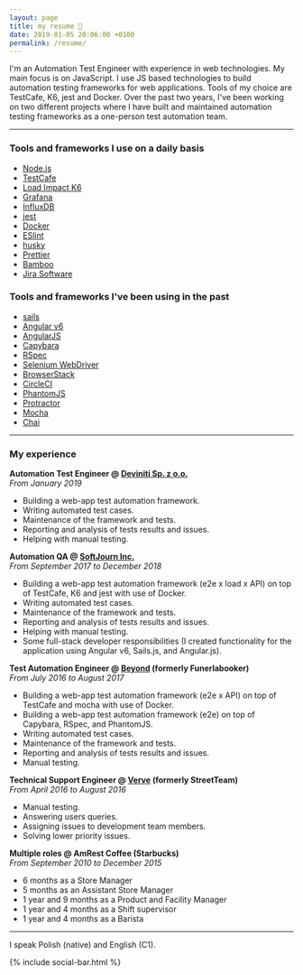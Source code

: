 ```yaml
---
layout: page
title: my resume 📃
date: 2019-01-05 20:06:00 +0100
permalink: /resume/
---
```


I'm an Automation Test Engineer with experience in web technologies. My main focus is on JavaScript. I use JS based technologies to build automation testing frameworks for web applications. Tools of my choice are TestCafe, K6, jest and Docker. Over the past two years, I've been working on two different projects where I have built and maintained automation testing frameworks as a one-person test automation team.

---

### Tools and frameworks I use on a daily basis
- [Node.js](https://github.com/nodejs/node)
- [TestCafe](https://github.com/DevExpress/testcafe)
- [Load Impact K6](https://github.com/loadimpact/k6)
- [Grafana](https://github.com/grafana/grafana)
- [InfluxDB](https://github.com/influxdata/influxdb)
- [jest](https://github.com/facebook/jest)
- [Docker](https://www.docker.com/products/docker-engine)
- [ESlint](https://github.com/eslint/eslint)
- [husky](https://github.com/typicode/husky)
- [Prettier](https://github.com/prettier/prettier)
- [Bamboo](https://www.atlassian.com/software/bamboo)
- [Jira Software](https://www.atlassian.com/software/jira)

### Tools and frameworks I've been using in the past
- [sails](https://github.com/balderdashy/sails)
- [Angular v6](https://github.com/angular/angular)
- [AngularJS](https://github.com/angular/angular.js)
- [Capybara](https://github.com/teamcapybara/capybara)
- [RSpec](https://github.com/rspec/rspec)
- [Selenium WebDriver](https://www.seleniumhq.org/projects/webdriver/)
- [BrowserStack](https://www.browserstack.com)
- [CircleCI](https://circleci.com)
- [PhantomJS](https://github.com/ariya/phantomjs)
- [Protractor](https://github.com/angular/protractor)
- [Mocha](https://github.com/mochajs/mocha)
- [Chai](https://github.com/chaijs/chai)

---

### My experience
**Automation Test Engineer @ [Deviniti Sp. z o.o.](https://deviniti.com)**  
*From January 2019*  
- Building a web-app test automation framework.
- Writing automated test cases.
- Maintenance of the framework and tests.
- Reporting and analysis of tests results and issues.
- Helping with manual testing.

**Automation QA @ [SoftJourn Inc.](https://softjourn.com)**  
*From September 2017 to December 2018*  
- Building a web-app test automation framework (e2e x load x API) on top of TestCafe, K6 and jest with use of Docker.
- Writing automated test cases.
- Maintenance of the framework and tests.
- Reporting and analysis of tests results and issues.
- Helping with manual testing.
- Some full-stack developer responsibilities (I created functionality for the application using Angular v6, Sails.js, and Angular.js).

**Test Automation Engineer @ [Beyond](https://beyond.life) (formerly Funerlabooker)**  
*From July 2016 to August 2017*  
- Building a web-app test automation framework (e2e x API) on top of TestCafe and mocha with use of Docker.
- Building a web-app test automation framework (e2e) on top of Capybara, RSpec, and PhantomJS.
- Writing automated test cases.
- Maintenance of the framework and tests.
- Reporting and analysis of tests results and issues.
- Manual testing.

**Technical Support Engineer @ [Verve](https://onverve.com) (formerly StreetTeam)**  
*From April 2016 to August 2016*  
- Manual testing.
- Answering users queries.
- Assigning issues to development team members.
- Solving lower priority issues.

**Multiple roles @ AmRest Coffee (Starbucks)**  
*From September 2010 to December 2015*  
- 6 months as a Store Manager
- 5 months as an Assistant Store Manager
- 1 year and 9 months as a Product and Facility Manager
- 1 year and 4 months as a Shift supervisor
- 1 year and 4 months as a Barista

---

I speak Polish (native) and English (C1).

{% include social-bar.html %}
